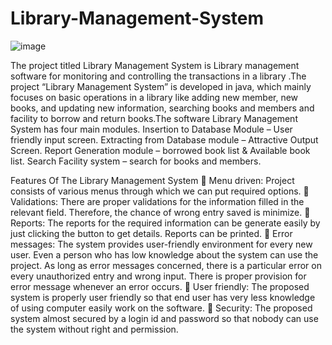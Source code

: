 # Library-Management-System
![image](https://user-images.githubusercontent.com/67815837/109481360-a535f700-7aa2-11eb-8121-956e8feff8cb.png)

The project titled Library Management System is Library management software for monitoring and controlling the transactions in a library .The project “Library Management System” is developed in java, which mainly focuses on basic operations in a library like adding new member, new books, and updating new information, searching books and members and facility to borrow and return books.The software Library Management System has four main modules. Insertion to Database Module – User friendly input screen. Extracting from Database module – Attractive Output Screen. Report Generation module – borrowed book list & Available book list. Search Facility system – search for books and members.

Features Of The Library Management System
	Menu driven: Project consists of various menus through which we can put required options.
	Validations: There are proper validations for the information filled in the relevant field. Therefore, the chance of wrong entry saved is minimize.
	Reports: The reports for the required information can be generate easily by just clicking the button to get details. Reports can be printed.
	Error messages: The system provides user-friendly environment for every new user. Even a person who has low knowledge about the system can use the project. As long as error messages concerned, there is a particular error on every unauthorized entry and wrong input. There is proper provision for error message whenever an error occurs.
	User friendly: The proposed system is properly user friendly so that end user has very less knowledge of using computer easily work on the software.
	Security: The proposed system almost secured by a login id and password so that nobody can use the system without right and permission.


